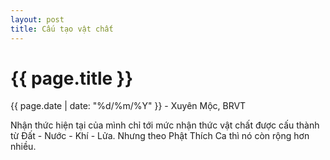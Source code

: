 ```yaml
---
layout: post
title: Cấu tạo vật chất
---
```


{{ page.title }}
================
<p class="meta">{{ page.date | date: "%d/%m/%Y" }} - Xuyên Mộc, BRVT</p>

Nhận thức hiện tại của mình chỉ tới mức nhận thức vật chất được cấu thành từ Đất - Nước - Khí - Lửa. Nhưng theo Phật Thích Ca thì nó còn rộng hơn nhiều. 
